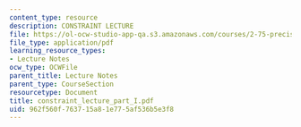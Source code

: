 ```yaml
---
content_type: resource
description: CONSTRAINT LECTURE
file: https://ol-ocw-studio-app-qa.s3.amazonaws.com/courses/2-75-precision-machine-design-fall-2001/962f560f763715a81e775af536b5e3f8_constraint_lecture_part_I.pdf
file_type: application/pdf
learning_resource_types:
- Lecture Notes
ocw_type: OCWFile
parent_title: Lecture Notes
parent_type: CourseSection
resourcetype: Document
title: constraint_lecture_part_I.pdf
uid: 962f560f-7637-15a8-1e77-5af536b5e3f8
---
```

